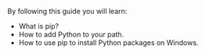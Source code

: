 By following this guide you will learn:

- What is pip?
- How to add Python to your path.
- How to use pip to install Python packages on Windows.
